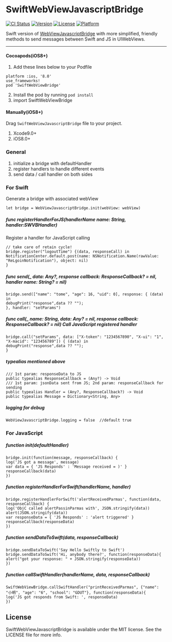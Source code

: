 # SwiftWebViewJavascriptBridge

[![CI Status](http://img.shields.io/travis/ming/SwiftWebViewJavascriptBridge.svg?style=flat)](https://travis-ci.org/ming/SwiftWebViewJavascriptBridge)
[![Version](https://img.shields.io/cocoapods/v/SwiftWebViewJavascriptBridge.svg?style=flat)](http://cocoapods.org/pods/SwiftWebViewJavascriptBridge)
[![License](https://img.shields.io/cocoapods/l/SwiftWebViewJavascriptBridge.svg?style=flat)](http://cocoapods.org/pods/SwiftWebViewJavascriptBridge)
[![Platform](https://img.shields.io/cocoapods/p/SwiftWebViewJavascriptBridge.svg?style=flat)](http://cocoapods.org/pods/SwiftWebViewJavascriptBridge)

Swift version of [WebViewJavascriptBridge](https://github.com/marcuswestin/WebViewJavascriptBridge) with more simplified, friendly methods to send messages between Swift and JS in UIWebViews.

---

#### Cocoapods(iOS8+)


1. Add these lines below to your Podfile

```
platform :ios, '8.0'
use_frameworks!
pod 'SwiftWebViewBridge'
```
2. Install the pod by running `pod install`
3. import SwiftWebViewBridge

#### Manually(iOS8+)

Drag `SwiftWebViewJavascriptBridge` file to your project.

1. Xcode9.0+
2. iOS8.0+

### General

1. initialize a bridge with defaultHandler
2. register handlers to handle different events
3. send data / call handler on both sides

### For Swift

Generate a bridge with associated webView
```
let bridge = WebViewJavascriptBridge.init(webView: webView)
```
##### func registerHandlerForJS(handlerName name: String, handler:SWVBHandler)
Register a handler for JavaScript calling

```
// take care of retain cycle!
bridge.register("logoutTime") {(data, responseCall) in
NotificationCenter.default.post(name: NSNotification.Name(rawValue: "ReLgoinNotification"), object: nil)
}
```
##### func send(_ data: Any?, response callback: ResponseCallback? = nil, handler name: String? = nil)

```
bridge.send(["name": "tome", "age": 16, "uid": 0], response: { (data) in
debugPrint("response",data ?? "");
}, handler: "setParams")
```
#####  func call(_ name: String, data: Any? = nil, response callback: ResponseCallback? = nil) Call JavaScript registered handler

```
bridge.call("setParams", data: ["X-token": "1234567890", "X-ui": "1", "X-macid": "123456789"]) { (data) in
debugPrint("response",data ?? "");
}
```
##### typealias mentioned above

```
/// 1st param: responseData to JS
public typealias ResponseCallback = (Any?) -> Void
/// 1st param: jsonData sent from JS; 2nd param: responseCallback for sending
public typealias Handler = (Any?, ResponseCallback?) -> Void
public typealias Message = Dictionary<String, Any>

```

##### logging for debug

```
WebViewJavascriptBridge.logging = false  //default true
```

### For JavaScript

##### function init(defaultHandler)

```
bridge.init(function(message, responseCallback) {
log('JS got a message', message)
var data = { 'JS Responds' : 'Message received = )' }
responseCallback(data)
})
```
##### function registerHandlerForSwift(handlerName, handler)

```
bridge.registerHandlerForSwift('alertReceivedParmas', function(data, responseCallback) {
log('ObjC called alertPassinParmas with', JSON.stringify(data))
alert(JSON.stringify(data))
var responseData = { 'JS Responds' : 'alert triggered' }
responseCallback(responseData)
})
```

##### function sendDataToSwift(data, responseCallback)

```
bridge.sendDataToSwift('Say Hello Swiftly to Swift')
bridge.sendDataToSwift('Hi, anybody there?', function(responseData){
alert("got your response: " + JSON.stringify(responseData))
})
```

##### function callSwiftHandler(handlerName, data, responseCallback)

```
SwiftWebViewBridge.callSwiftHandler("printReceivedParmas", {"name": "小明", "age": "6", "school": "GDUT"}, function(responseData){
log('JS got responds from Swift: ', responseData)
})
```

## License

SwiftWebViewJavascriptBridge is available under the MIT license. See the LICENSE file for more info.
